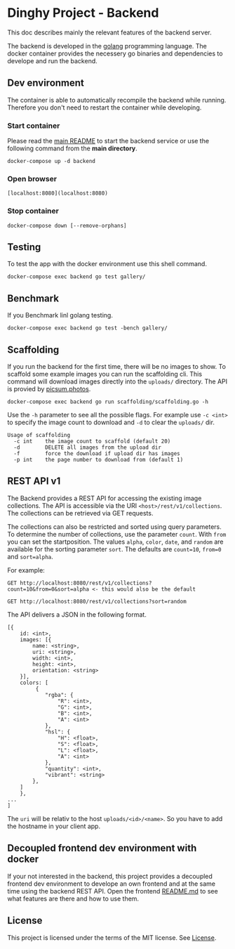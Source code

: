 # Dinghy Project - Backend

This doc describes mainly the relevant features of the backend server. 

The backend is developed in the [golang](https://golang.org) programming language. The docker container provides the necessery go binaries and dependencies to develope and run the backend.

## Dev environment

The container is able to automatically recompile the backend while running. Therefore you don't need to restart the container while developing.

### Start container

Please read the [main README](../README.md) to start the backend service or use the following command from the **main directory**.

```
docker-compose up -d backend
```

### Open browser

```
[localhost:8080](localhost:8080)
```

### Stop container

```
docker-compose down [--remove-orphans]
```

## Testing

To test the app with the docker environment use this shell command.

```
docker-compose exec backend go test gallery/
```

## Benchmark

If you Benchmark linl golang testing.

```
docker-compose exec backend go test -bench gallery/
```

## Scaffolding

If you run the backend for the first time, there will be no images to show. To scaffold some example images you can run the scaffolding cli. This command will download images directly into the `uploads/` directory. The API is provied by [picsum.photos](https://picsum.photos/).

```
docker-compose exec backend go run scaffolding/scaffolding.go -h
```

Use the `-h` parameter to see all the possible flags. For example use `-c <int>` to specify the image count to download and `-d` to clear the `uploads/` dir.

```
Usage of scaffolding
  -c int    the image count to scaffold (default 20)
  -d        DELETE all images from the upload dir
  -f        force the download if upload dir has images
  -p int    the page number to download from (default 1)
```

## REST API v1

The Backend provides a REST API for accessing the existing image collections. The API is accessible via the URI `<host>/rest/v1/collections`. The collections can be retrieved via GET requests.

The collections can also be restricted and sorted using query parameters. To determine the number of collections, use the parameter `count`. With `from` you can set the startposition. The values `alpha`, `color`, `date`, and `random` are available for the sorting parameter `sort`. The defaults are `count=10`, `from=0` and `sort=alpha`.

For example:

```
GET http://localhost:8080/rest/v1/collections?count=10&from=0&sort=alpha <- this would also be the default

GET http://localhost:8080/rest/v1/collections?sort=random
```

The API delivers a JSON in the following format.

```
[{
    id: <int>,
    images: [{
        name: <string>,
        uri: <string>,
        width: <int>,
        height: <int>,
        orientation: <string>
    }],
    colors: [
         {
            "rgba": {
                "R": <int>,
                "G": <int>,
                "B": <int>,
                "A": <int>
            },
            "hsl": {
                "H": <float>,
                "S": <float>,
                "L": <float>,
                "A": <int>
            },
            "quantity": <int>,
            "vibrant": <string>
        },
    ]
    },
... 
]
```

The `uri` will be relativ to the host `uploads/<id>/<name>`. So you have to add the hostname in your client app.

## Decoupled frontend dev environment with docker

If your not interested in the backend, this project provides a decoupled frontend dev environment to develope an own frontend and at the same time using the backend REST API. Open the frontend [README.md](../frontend/README.md) to see what features are there and how to use them.

## License

This project is licensed under the terms of the MIT license. See [License](LICENSE.md).